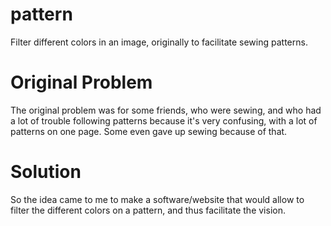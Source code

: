 # pattern

Filter different colors in an image, originally to facilitate sewing patterns.

# Original Problem

The original problem was for some friends, who were sewing, and who had a lot of trouble following patterns because it's very confusing, with a lot of patterns on one page. Some even gave up sewing because of that.

# Solution

So the idea came to me to make a software/website that would allow to filter the different colors on a pattern, and thus facilitate the vision.
